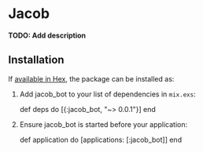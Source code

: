 # Jacob

**TODO: Add description**

## Installation

If [available in Hex](https://hex.pm/docs/publish), the package can be installed as:

  1. Add jacob_bot to your list of dependencies in `mix.exs`:

        def deps do
          [{:jacob_bot, "~> 0.0.1"}]
        end

  2. Ensure jacob_bot is started before your application:

        def application do
          [applications: [:jacob_bot]]
        end

